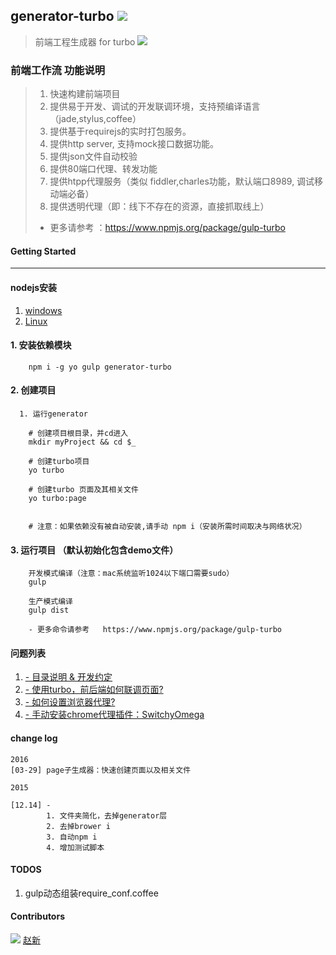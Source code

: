 ## generator-turbo [![](https://img.shields.io/npm/v/generator-turbo.svg?style=flat)](https://www.npmjs.org/package/generator-turbo)  
> 前端工程生成器 for turbo [![](https://img.shields.io/npm/v/gulp-turbo.svg?style=flat)](https://www.npmjs.org/package/gulp-turbo)  

### 前端工作流 功能说明

> 1. 快速构建前端项目
> 1. 提供易于开发、调试的开发联调环境，支持预编译语言（jade,stylus,coffee）
> 1. 提供基于requirejs的实时打包服务。
> 1. 提供http server, 支持mock接口数据功能。
> 1. 提供json文件自动校验
> 1. 提供80端口代理、转发功能
> 1. 提供htpp代理服务（类似 fiddler,charles功能，默认端口8989, 调试移动端必备）
> 1. 提供透明代理（即：线下不存在的资源，直接抓取线上）
>  - 更多请参考 ：https://www.npmjs.org/package/gulp-turbo


#### Getting Started
----

#### nodejs安装

1. [windows](http://jingyan.baidu.com/article/b0b63dbfca599a4a483070a5.html)
2. [Linux](https://github.com/DIDI-FE/generator-turbo/wiki/Linux%E4%B8%8BNodejs%E5%AE%89%E8%A3%85)

#### 1. 安装依赖模块

```shell
    npm i -g yo gulp generator-turbo
```

#### 2. 创建项目

```
  1. 运行generator

    # 创建项目根目录，并cd进入
    mkdir myProject && cd $_

    # 创建turbo项目
    yo turbo

    # 创建turbo 页面及其相关文件
    yo turbo:page

    
    # 注意：如果依赖没有被自动安装,请手动 npm i（安装所需时间取决与网络状况）

```

#### 3. 运行项目 （默认初始化包含demo文件）

```
    开发模式编译（注意：mac系统监听1024以下端口需要sudo）
    gulp

    生产模式编译
    gulp dist

    - 更多命令请参考   https://www.npmjs.org/package/gulp-turbo

```
#### 问题列表

  1. [- 目录说明 & 开发约定](https://github.com/ian000/generator-turbo/wiki/%E7%9B%AE%E5%BD%95%E8%AF%B4%E6%98%8E-&-turbo%E5%BC%80%E5%8F%91%E7%BA%A6%E5%AE%9A)
  1. [- 使用turbo，前后端如何联调页面?](https://github.com/ian000/gulp-turbo/wiki/%E4%BD%BF%E7%94%A8turbo%EF%BC%8C%E5%89%8D%E5%90%8E%E7%AB%AF%E5%A6%82%E4%BD%95%E8%81%94%E8%B0%83%E9%A1%B5%E9%9D%A2)
  1. [- 如何设置浏览器代理?](https://github.com/ian000/gulp-turbo/wiki/%E5%A6%82%E4%BD%95%E8%AE%BE%E7%BD%AE%E6%B5%8F%E8%A7%88%E5%99%A8%E4%BB%A3%E7%90%86)
  1. [- 手动安装chrome代理插件：SwitchyOmega](http://jingyan.baidu.com/article/11c17a2c121c0ff446e39d16.html)


#### change log
    
    2016
    [03-29] page子生成器：快速创建页面以及相关文件

    2015

    [12.14] -
            1. 文件夹简化，去掉generator层
            2. 去掉brower i
            3. 自动npm i
            4. 增加测试脚本

#### TODOS
  1. gulp动态组装require_conf.coffee
  


#### Contributors
<img src="https://avatars3.githubusercontent.com/u/3196171?v=3&s=40">  [赵新](https://github.com/ian000)  
